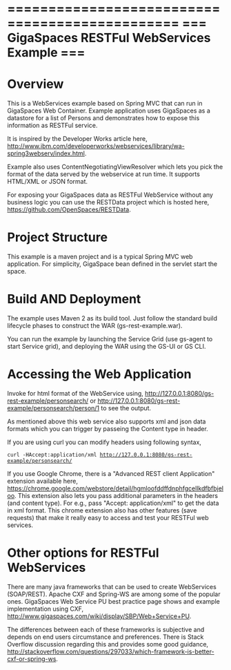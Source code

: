 ===============================================
=== GigaSpaces RESTFul WebServices Example ===
===============================================

# Overview

This is a WebServices example based on Spring MVC that can run in GigaSpaces Web Container. Example application uses GigaSpaces as a datastore for a list of Persons and demonstrates how to expose this information as RESTFul service.

It is inspired by the Developer Works article here, http://www.ibm.com/developerworks/webservices/library/wa-spring3webserv/index.html.

Example also uses ContentNegotiatingViewResolver which lets you pick the format of the data served by the webservice at run time. It supports HTML/XML or JSON format.

For exposing your GigaSpaces data as RESTFul WebService without any business logic you can use the RESTData project which is hosted here, https://github.com/OpenSpaces/RESTData.

# Project Structure

This example is a maven project and is a typical Spring MVC web application. For simplicity, GigaSpace bean defined in the servlet start the space.
	    
# Build AND Deployment 

The example uses Maven 2 as its build tool. Just follow the standard build lifecycle phases to construct the WAR (gs-rest-example.war).

You can run the example by launching the Service Grid (use gs-agent to start Service grid), and deploying the WAR using the GS-UI or GS CLI.

# Accessing the Web Application

Invoke for html format of the WebService using,
http://127.0.0.1:8080/gs-rest-example/personsearch/ or http://127.0.0.1:8080/gs-rest-example/personsearch/person/1 to see the output.
 
As mentioned above this web service also supports xml and json data formats which you can trigger by passeing the Content type in header. 

If you are using curl you can modify headers using following syntax, <p>
<code>curl -HAccept:application/xml http://127.0.0.1:8080/gs-rest-example/personsearch/</code>

If you use Google Chrome, there is a "Advanced REST client Application" extension available here, https://chrome.google.com/webstore/detail/hgmloofddffdnphfgcellkdfbfbjeloo. This extension also lets you pass additional parameters in the headers (and content type). For e.g., pass "Accept: application/xml" to get the data in xml format. This chrome extension also has other features (save requests) that make it really easy to access and test your RESTFul web services.

# Other options for RESTFul WebServices

There are many java frameworks that can be used to create WebServices (SOAP/REST). Apache CXF and Spring-WS are among some of the popular ones. GigaSpaces Web Service PU best practice page shows and example implementation using CXF, http://www.gigaspaces.com/wiki/display/SBP/Web+Service+PU.

The differences between each of these frameworks is subjective and depends on end users circumstance and preferences. 
There is Stack Overflow discussion regarding this and provides some good guidance, http://stackoverflow.com/questions/297033/which-framework-is-better-cxf-or-spring-ws.
